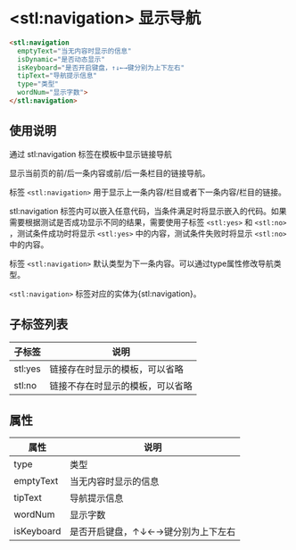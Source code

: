 ﻿# &lt;stl:navigation&gt; 显示导航

```html
<stl:navigation
  emptyText="当无内容时显示的信息"
  isDynamic="是否动态显示"
  isKeyboard="是否开启键盘，↑↓←→键分别为上下左右"
  tipText="导航提示信息"
  type="类型"
  wordNum="显示字数">
</stl:navigation>
```

## 使用说明

通过 stl:navigation 标签在模板中显示链接导航

显示当前页的前/后一条内容或前/后一条栏目的链接导航。

标签 `<stl:navigation>` 用于显示上一条内容/栏目或者下一条内容/栏目的链接。

stl:navigation 标签内可以嵌入任意代码，当条件满足时将显示嵌入的代码。如果需要根据测试是否成功显示不同的结果，需要使用子标签 `<stl:yes>` 和 `<stl:no>` ，测试条件成功时将显示 `<stl:yes>` 中的内容，测试条件失败时将显示 `<stl:no>` 中的内容。

标签 `<stl:navigation>` 默认类型为下一条内容。可以通过type属性修改导航类型。

`<stl:navigation>` 标签对应的实体为{stl:navigation}。

## 子标签列表

| 子标签  | 说明                             |
| ------- | -------------------------------- |
| stl:yes | 链接存在时显示的模板，可以省略   |
| stl:no  | 链接不存在时显示的模板，可以省略 |

## 属性

| 属性       | 说明                               |
| ---------- | ---------------------------------- |
| type       | 类型                               |
| emptyText  | 当无内容时显示的信息               |
| tipText    | 导航提示信息                       |
| wordNum    | 显示字数                           |
| isKeyboard | 是否开启键盘，↑↓←→键分别为上下左右 |